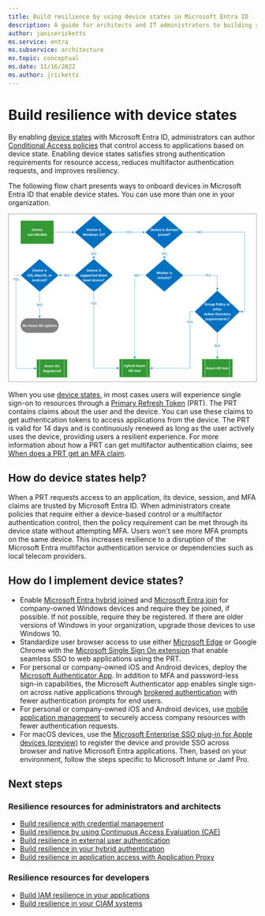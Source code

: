 ```yaml
---
title: Build resilience by using device states in Microsoft Entra ID
description: A guide for architects and IT administrators to building resilience by using device states
author: janicericketts
ms.service: entra
ms.subservice: architecture
ms.topic: conceptual
ms.date: 11/16/2022
ms.author: jricketts
---
```

# Build resilience with device states

By enabling [device states](~/identity/devices/overview.md) with Microsoft Entra ID, administrators can author [Conditional Access policies](~/identity/conditional-access/overview.md) that control access to applications based on device state. Enabling device states satisfies strong authentication requirements for resource access, reduces multifactor authentication requests, and improves resiliency. 

The following flow chart presents ways to onboard devices in Microsoft Entra ID that enable device states. You can use more than one in your organization.

![flow chart for choosing device states](./media/resilience-with-device-states/admin-resilience-devices.png)

When you use [device states](~/identity/devices/overview.md), in most cases users will experience single sign-on to resources through a [Primary Refresh Token](~/identity/devices/concept-primary-refresh-token.md) (PRT). The PRT contains claims about the user and the device. You can use these claims to get authentication tokens to access applications from the device. The PRT is valid for 14 days and is continuously renewed as long as the user actively uses the device, providing users a resilient experience. For more information about how a PRT can get multifactor authentication claims, see [When does a PRT get an MFA claim](~/identity/devices/concept-primary-refresh-token.md).

## How do device states help?

When a PRT requests access to an application, its device, session, and MFA claims are trusted by Microsoft Entra ID. When administrators create policies that require either a device-based control or a multifactor authentication control, then the policy requirement can be met through its device state without attempting MFA. Users won't see more MFA prompts on the same device. This increases resilience to a disruption of the Microsoft Entra multifactor authentication service or dependencies such as local telecom providers.

## How do I implement device states?

* Enable [Microsoft Entra hybrid joined](~/identity/devices/hybrid-join-plan.md) and [Microsoft Entra join](~/identity/devices/device-join-plan.md) for company-owned Windows devices and require they be joined, if possible. If not possible, require they be registered. If there are older versions of Windows in your organization, upgrade those devices to use Windows 10.
* Standardize user browser access to use either [Microsoft Edge](/deployedge/microsoft-edge-security-identity) or Google Chrome with the [Microsoft Single Sign On extension](https://chrome.google.com/webstore/detail/windows-10-accounts/ppnbnpeolgkicgegkbkbjmhlideopiji) that enable seamless SSO to web applications using the PRT.
* For personal or company-owned iOS and Android devices, deploy the [Microsoft Authenticator App](https://support.microsoft.com/account-billing/how-to-use-the-microsoft-authenticator-app-9783c865-0308-42fb-a519-8cf666fe0acc). In addition to MFA and password-less sign-in capabilities, the Microsoft Authenticator app enables single sign-on across native applications through [brokered authentication](~/identity-platform/msal-android-single-sign-on.md) with fewer authentication prompts for end users.
* For personal or company-owned iOS and Android devices, use [mobile application management](/mem/intune/apps/app-management) to securely access company resources with fewer authentication requests. 
* For macOS devices, use the [Microsoft Enterprise SSO plug-in for Apple devices (preview)](~/identity-platform/apple-sso-plugin.md) to register the device and provide SSO across browser and native Microsoft Entra applications. Then, based on your environment, follow the steps specific to Microsoft Intune or Jamf Pro.

## Next steps

### Resilience resources for administrators and architects
 
* [Build resilience with credential management](resilience-in-credentials.md)
* [Build resilience by using Continuous Access Evaluation (CAE)](resilience-with-continuous-access-evaluation.md)
* [Build resilience in external user authentication](resilience-b2b-authentication.md)
* [Build resilience in your hybrid authentication](resilience-in-hybrid.md)
* [Build resilience in application access with Application Proxy](resilience-on-premises-access.md)

### Resilience resources for developers

* [Build IAM resilience in your applications](resilience-app-development-overview.md)
* [Build resilience in your CIAM systems](resilience-b2c.md)
